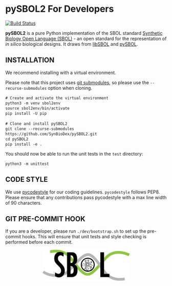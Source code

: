 # pySBOL2 For Developers

[![Build Status](https://travis-ci.org/SynBioDex/pySBOL2.svg?branch=master)](https://travis-ci.org/SynBioDex/pySBOL2)

**pySBOL2** is a pure Python implementation of the SBOL standard
 [Synthetic Biology Open Language (SBOL)](https://sbolstandard.org/) - 
an open standard for the representation of *in silico* biological designs.
It draws from [libSBOL](https://github.com/SynBioDex/libSBOL)
and [pySBOL](https://github.com/SynBioDex/pySBOL).

## INSTALLATION

We recommend installing with a virtual environment.

Please note that this project uses
[git submodules](https://git-scm.com/book/en/v2/Git-Tools-Submodules),
so please use the `--recurse-submodules` option when cloning.

```shell
# Create and activate the virtual environment
python3 -m venv sbol2env
source sbol2env/bin/activate
pip install -U pip

# Clone and install pySBOL2
git clone --recurse-submodules https://github.com/SynBioDex/pySBOL2.git 
cd pySBOL2
pip install -e .
```

You should now be able to run the unit tests in the `test` directory:

```shell
python3 -m unittest
```

## CODE STYLE

We use [pycodestyle](https://pypi.org/project/pycodestyle/) for our coding guidelines. `pycodestyle`
follows PEP8.  Please ensure that any contributions pass pycodestyle
with a max line width of 90 characters.

## GIT PRE-COMMIT HOOK

If you are a developer, please run `./dev/bootstrap.sh` to set up the pre-commit hooks.
This will ensure that unit tests and style checking is performed before each commit.

<p align="center">
  <img src="./logo.jpg" height="100" />
</p>
